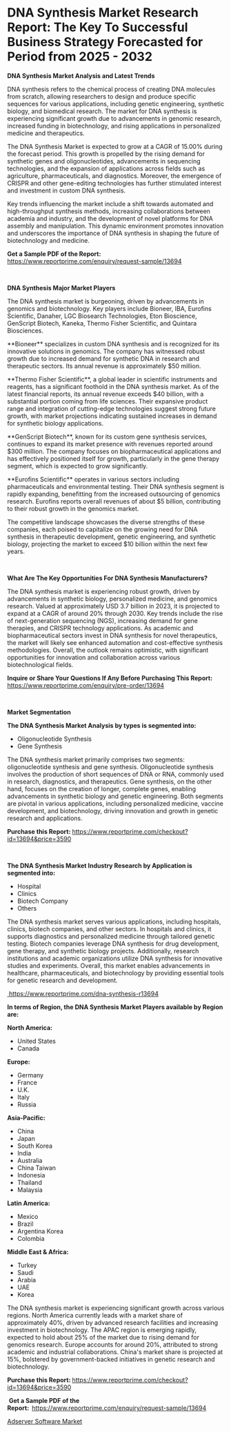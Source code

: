 <p><h1>DNA Synthesis Market Research Report: The Key To Successful Business Strategy Forecasted for Period from 2025 - 2032</h1></p><p><strong>DNA Synthesis Market Analysis and Latest Trends</strong></p>
<p><p>DNA synthesis refers to the chemical process of creating DNA molecules from scratch, allowing researchers to design and produce specific sequences for various applications, including genetic engineering, synthetic biology, and biomedical research. The market for DNA synthesis is experiencing significant growth due to advancements in genomic research, increased funding in biotechnology, and rising applications in personalized medicine and therapeutics.</p><p>The DNA Synthesis Market is expected to grow at a CAGR of 15.00% during the forecast period. This growth is propelled by the rising demand for synthetic genes and oligonucleotides, advancements in sequencing technologies, and the expansion of applications across fields such as agriculture, pharmaceuticals, and diagnostics. Moreover, the emergence of CRISPR and other gene-editing technologies has further stimulated interest and investment in custom DNA synthesis.</p><p>Key trends influencing the market include a shift towards automated and high-throughput synthesis methods, increasing collaborations between academia and industry, and the development of novel platforms for DNA assembly and manipulation. This dynamic environment promotes innovation and underscores the importance of DNA synthesis in shaping the future of biotechnology and medicine.</p></p>
<p><strong>Get a Sample PDF of the Report:&nbsp;</strong> <a href="https://www.reportprime.com/enquiry/request-sample/13694?utm_campaign=3047&utm_medium=2&utm_source=Github&utm_content=ia&utm_term=20032025&utm_id=dna-synthesis">https://www.reportprime.com/enquiry/request-sample/13694</a></p>
<p>&nbsp;</p>
<p><strong>DNA Synthesis Major Market Players</strong></p>
<p><p>The DNA synthesis market is burgeoning, driven by advancements in genomics and biotechnology. Key players include Bioneer, IBA, Eurofins Scientific, Danaher, LGC Biosearch Technologies, Eton Bioscience, GenScript Biotech, Kaneka, Thermo Fisher Scientific, and Quintara Biosciences.</p><p>**Bioneer** specializes in custom DNA synthesis and is recognized for its innovative solutions in genomics. The company has witnessed robust growth due to increased demand for synthetic DNA in research and therapeutic sectors. Its annual revenue is approximately $50 million.</p><p>**Thermo Fisher Scientific**, a global leader in scientific instruments and reagents, has a significant foothold in the DNA synthesis market. As of the latest financial reports, its annual revenue exceeds $40 billion, with a substantial portion coming from life sciences. Their expansive product range and integration of cutting-edge technologies suggest strong future growth, with market projections indicating sustained increases in demand for synthetic biology applications.</p><p>**GenScript Biotech**, known for its custom gene synthesis services, continues to expand its market presence with revenues reported around $300 million. The company focuses on biopharmaceutical applications and has effectively positioned itself for growth, particularly in the gene therapy segment, which is expected to grow significantly.</p><p>**Eurofins Scientific** operates in various sectors including pharmaceuticals and environmental testing. Their DNA synthesis segment is rapidly expanding, benefitting from the increased outsourcing of genomics research. Eurofins reports overall revenues of about $5 billion, contributing to their robust growth in the genomics market.</p><p>The competitive landscape showcases the diverse strengths of these companies, each poised to capitalize on the growing need for DNA synthesis in therapeutic development, genetic engineering, and synthetic biology, projecting the market to exceed $10 billion within the next few years.</p></p>
<p>&nbsp;</p>
<p><strong>What Are The Key Opportunities For DNA Synthesis Manufacturers?</strong></p>
<p><p>The DNA synthesis market is experiencing robust growth, driven by advancements in synthetic biology, personalized medicine, and genomics research. Valued at approximately USD 3.7 billion in 2023, it is projected to expand at a CAGR of around 20% through 2030. Key trends include the rise of next-generation sequencing (NGS), increasing demand for gene therapies, and CRISPR technology applications. As academic and biopharmaceutical sectors invest in DNA synthesis for novel therapeutics, the market will likely see enhanced automation and cost-effective synthesis methodologies. Overall, the outlook remains optimistic, with significant opportunities for innovation and collaboration across various biotechnological fields.</p></p>
<p><strong>Inquire or Share Your Questions If Any Before Purchasing This Report:</strong> <a href="https://www.reportprime.com/enquiry/pre-order/13694?utm_campaign=3047&utm_medium=2&utm_source=Github&utm_content=ia&utm_term=20032025&utm_id=dna-synthesis">https://www.reportprime.com/enquiry/pre-order/13694</a></p>
<p>&nbsp;</p>
<p><strong>Market Segmentation</strong></p>
<p><strong>The DNA Synthesis Market Analysis by types is segmented into:</strong></p>
<p><ul><li>Oligonucleotide Synthesis</li><li>Gene Synthesis</li></ul></p>
<p><p>The DNA synthesis market primarily comprises two segments: oligonucleotide synthesis and gene synthesis. Oligonucleotide synthesis involves the production of short sequences of DNA or RNA, commonly used in research, diagnostics, and therapeutics. Gene synthesis, on the other hand, focuses on the creation of longer, complete genes, enabling advancements in synthetic biology and genetic engineering. Both segments are pivotal in various applications, including personalized medicine, vaccine development, and biotechnology, driving innovation and growth in genetic research and applications.</p></p>
<p><strong>Purchase this Report:&nbsp;</strong><a href="https://www.reportprime.com/checkout?id=13694&price=3590&utm_campaign=3047&utm_medium=2&utm_source=Github&utm_content=ia&utm_term=20032025&utm_id=dna-synthesis">https://www.reportprime.com/checkout?id=13694&price=3590</a></p>
<p>&nbsp;</p>
<p><strong>The DNA Synthesis Market Industry Research by Application is segmented into:</strong></p>
<p><ul><li>Hospital</li><li>Clinics</li><li>Biotech Company</li><li>Others</li></ul></p>
<p><p>The DNA synthesis market serves various applications, including hospitals, clinics, biotech companies, and other sectors. In hospitals and clinics, it supports diagnostics and personalized medicine through tailored genetic testing. Biotech companies leverage DNA synthesis for drug development, gene therapy, and synthetic biology projects. Additionally, research institutions and academic organizations utilize DNA synthesis for innovative studies and experiments. Overall, this market enables advancements in healthcare, pharmaceuticals, and biotechnology by providing essential tools for genetic research and development.</p></p>
<p><a href="https://www.reportprime.com/dna-synthesis-r13694?utm_campaign=3047&utm_medium=2&utm_source=Github&utm_content=ia&utm_term=20032025&utm_id=dna-synthesis">&nbsp;https://www.reportprime.com/dna-synthesis-r13694</a></p>
<p><strong>In terms of Region, the DNA Synthesis Market Players available by Region are:</strong></p>
<p>
    <p> <strong> North America: </strong>
        <ul>
            <li>United States</li>
            <li>Canada</li>
        </ul>
        </p> 
    <p> <strong> Europe: </strong>
        <ul>
            <li>Germany</li>
            <li>France</li>
            <li>U.K.</li>
            <li>Italy</li>
            <li>Russia</li>
        </ul>
        </p> 
    <p> <strong> Asia-Pacific: </strong>
        <ul>
            <li>China</li>
            <li>Japan</li>
            <li>South Korea</li>
            <li>India</li>
            <li>Australia</li>
            <li>China Taiwan</li>
            <li>Indonesia</li>
            <li>Thailand</li>
            <li>Malaysia</li>
        </ul>
        </p> 
    <p> <strong> Latin America: </strong>
        <ul>
            <li>Mexico</li>
            <li>Brazil</li>
            <li>Argentina Korea</li>
            <li>Colombia</li>
        </ul>
        </p> 
    <p> <strong> Middle East & Africa: </strong>
        <ul>
            <li>Turkey</li>
            <li>Saudi</li>
            <li>Arabia</li>
            <li>UAE</li>
            <li>Korea</li>
        </ul>
    </p>
    </p>
<p><p>The DNA synthesis market is experiencing significant growth across various regions. North America currently leads with a market share of approximately 40%, driven by advanced research facilities and increasing investment in biotechnology. The APAC region is emerging rapidly, expected to hold about 25% of the market due to rising demand for genomics research. Europe accounts for around 20%, attributed to strong academic and industrial collaborations. China's market share is projected at 15%, bolstered by government-backed initiatives in genetic research and biotechnology.</p></p>
<p><strong>Purchase this Report: </strong><a href="https://www.reportprime.com/checkout?id=13694&price=3590&utm_campaign=3047&utm_medium=2&utm_source=Github&utm_content=ia&utm_term=20032025&utm_id=dna-synthesis">https://www.reportprime.com/checkout?id=13694&price=3590</a></p>
<p>&nbsp;<strong>Get a Sample PDF of the Report:&nbsp;&nbsp;</strong><a href="https://www.reportprime.com/enquiry/request-sample/13694?utm_campaign=3047&utm_medium=2&utm_source=Github&utm_content=ia&utm_term=20032025&utm_id=dna-synthesis">https://www.reportprime.com/enquiry/request-sample/13694</a></p>
<p><strong></strong></p>
<p><p><a href="https://github.com/aidelndasse/Market-Research-Report-List-1/blob/main/adserver-software-market.md?utm_campaign=3047&utm_medium=2&utm_source=Github&utm_content=ia&utm_term=20032025&utm_id=dna-synthesis">Adserver Software Market</a></p></p>